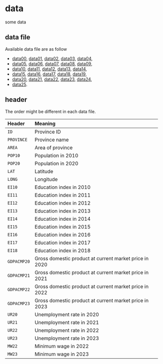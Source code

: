 # data
some data

## data file
Available data file are as follow
+ [data00](data00.csv), [data01](data01.csv), [data02](data02.csv), [data03](data03.csv), [data04](data04.csv),
+ [data05](data05.csv), [data06](data06.csv), [data07](data07.csv), [data08](data08.csv), [data09](data09.csv),
+ [data10](data10.csv), [data11](data11.csv), [data12](data12.csv), [data13](data13.csv), [data14](data14.csv),
+ [data15](data15.csv), [data16](data16.csv), [data17](data17.csv), [data18](data18.csv), [data19](data19.csv),
+ [data20](data20.csv), [data21](data21.csv), [data22](data22.csv), [data23](data23.csv), [data24](data24.csv),
+ [data25](data25.csv).


## header
The order might be different in each data file.

Header | Meaning
:- | :-
`ID` | Province ID
`PROVINCE` | Province name
`AREA` | Area of province
`POP10` | Population in 2010
`POP20` | Population in 2020
`LAT` | Latitude
`LONG` | Longitude
`EI10` | Education index in 2010
`EI11` | Education index in 2011
`EI12` | Education index in 2012
`EI13` | Education index in 2013
`EI14` | Education index in 2014
`EI15` | Education index in 2015
`EI16` | Education index in 2016
`EI17` | Education index in 2017
`EI18` | Education index in 2018
`GDPACMP20` | Gross domestic product at current market price in 2020
`GDPACMP21` | Gross domestic product at current market price in 2021
`GDPACMP22` | Gross domestic product at current market price in 2022
`GDPACMP23` | Gross domestic product at current market price in 2023
`UR20` | Unemployment rate in 2020
`UR21` | Unemployment rate in 2021
`UR22` | Unemployment rate in 2022
`UR23` | Unemployment rate in 2023
`MW22` | Minimum wage in 2022
`MW23` | Minimum wage in 2023
